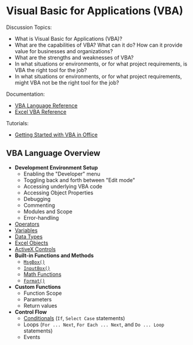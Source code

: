 # Visual Basic for Applications (VBA)

Discussion Topics:

  + What is Visual Basic for Applications (VBA)?
  + What are the capabilities of VBA? What can it do? How can it provide value for businesses and organizations?
  + What are the strengths and weaknesses of VBA?
  + In what situations or environments, or for what project requirements, is VBA the right tool for the job?
  + In what situations or environments, or for what project requirements, might VBA not be the right tool for the job?

Documentation:

  + [VBA Language Reference](https://msdn.microsoft.com/en-us/vba/vba-language-reference)
  + [Excel VBA Reference](https://msdn.microsoft.com/en-us/vba/vba-excel)

Tutorials:

  + [Getting Started with VBA in Office](https://msdn.microsoft.com/en-us/vba/office-shared-vba/articles/getting-started-with-vba-in-office)

## VBA Language Overview

  + **Development Environment Setup**
    + Enabling the "Developer" menu
    + Toggling back and forth between "Edit mode"
    + Accessing underlying VBA code
    + Accessing Object Properties
    + Debugging
    + Commenting
    + Modules and Scope
    + Error-handling
  + [Operators](https://msdn.microsoft.com/en-us/library/aa338163.aspx)
  + [Variables](variables.md)
  + [Data Types](datatypes.md)
  + [Excel Objects](excel-objects.md)
  + [ActiveX Controls](activex-controls.md)
  + **Built-in Functions and Methods**
    + [`MsgBox()`](https://msdn.microsoft.com/en-us/library/aa445082.aspx)
    + [`InputBox()`](https://msdn.microsoft.com/en-us/vba/excel-vba/articles/application-inputbox-method-excel)
    + [Math Functions](https://msdn.microsoft.com/en-us/library/aa445143.aspx)
    + [`Format()`](https://msdn.microsoft.com/en-us/vba/language-reference-vba/articles/format-function-visual-basic-for-applications)
  + **Custom Functions**
    + Function Scope
    + Parameters
    + Return values
  + **Control Flow**
    + [Conditionals](/notes/visual-basic/conditionals.md) (`If`, `Select Case` statements)
    + Loops (`For ... Next`, `For Each ... Next`, and `Do ... Loop` statements)
    + Events
